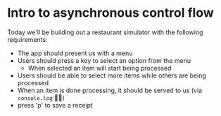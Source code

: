# Intro to asynchronous control flow

Today we'll be building out a restaurant simulator with the following requirements:
- The app should present us with a menu
- Users should press a key to select an option from the menu
  - When selected an item will start being processed
- Users should be able to select more items while others are being processed
- When an item is done processing, it should be served to us (via `console.log` 🤷‍♂️)
- press 'p' to save a receipt